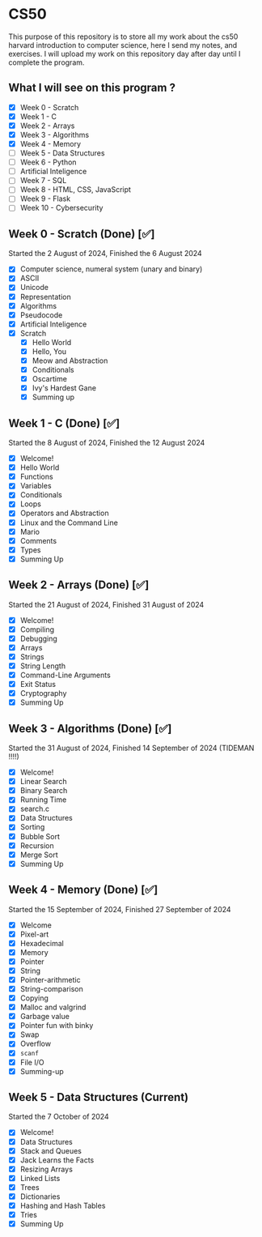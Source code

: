 # CS50

This purpose of this repository is to store all my work about the cs50 harvard introduction to computer science, here I send my notes, and exercises. I will upload my work on this repository day after day until I complete the program.

## What I will see on this program ?

* [X] Week 0 - Scratch
* [X] Week 1 - C
* [X] Week 2 - Arrays
* [x] Week 3 - Algorithms
* [x] Week 4 - Memory
* [ ] Week 5 - Data Structures
* [ ] Week 6 - Python
* [ ] Artificial Inteligence
* [ ] Week 7 - SQL
* [ ] Week 8 - HTML, CSS, JavaScript
* [ ] Week 9 - Flask
* [ ] Week 10 - Cybersecurity

## Week 0 - Scratch (Done) [✅]

Started the 2 August of 2024, Finished the 6 August 2024

* [x] Computer science, numeral system (unary and binary)
* [X] ASCII
* [X] Unicode
* [X] Representation
* [X] Algorithms
* [X] Pseudocode
* [X] Artificial Inteligence
* [X] Scratch
  * [X] Hello World
  * [X] Hello, You
  * [X] Meow and Abstraction
  * [X] Conditionals
  * [X] Oscartime
  * [X] Ivy's Hardest Gane
  * [X] Summing up

## Week 1 - C (Done) [✅]

Started the 8 August of 2024, Finished the 12 August 2024

* [X] Welcome!
* [X] Hello World
* [X] Functions
* [X] Variables
* [X] Conditionals
* [X] Loops
* [X] Operators and Abstraction
* [X] Linux and the Command Line
* [X] Mario
* [X] Comments
* [X] Types
* [X] Summing Up

## Week 2 - Arrays (Done) [✅]

Started the 21 August of 2024, Finished 31 August of 2024

* [X] Welcome!
* [X] Compiling
* [X] Debugging
* [X] Arrays
* [X] Strings
* [X] String Length
* [X] Command-Line Arguments
* [X] Exit Status
* [X] Cryptography
* [X] Summing Up

## Week 3 - Algorithms (Done) [✅]

Started the 31 August of 2024, Finished 14 September of 2024 (TIDEMAN !!!!)

* [X] Welcome!
* [X] Linear Search
* [X] Binary Search
* [X] Running Time
* [X] search.c
* [X] Data Structures
* [X] Sorting
* [X] Bubble Sort
* [X] Recursion
* [X] Merge Sort
* [X] Summing Up

## Week 4 - Memory (Done) [✅]

Started the 15 September of 2024, Finished 27 September of 2024

* [x] Welcome
* [x] Pixel-art
* [x] Hexadecimal
* [x] Memory
* [x] Pointer
* [x] String
* [x] Pointer-arithmetic
* [x] String-comparison
* [x] Copying
* [x] Malloc and valgrind
* [x] Garbage value
* [x] Pointer fun with binky
* [x] Swap
* [x] Overflow
* [X] `scanf`
* [X] File I/O
* [X] Summing-up

## Week 5 - Data Structures (Current)

Started the 7 October of 2024

* [X] Welcome!
* [x] Data Structures
* [x] Stack and Queues
* [x] Jack Learns the Facts
* [x] Resizing Arrays
* [x] Linked Lists
* [X] Trees
* [x] Dictionaries
* [x] Hashing and Hash Tables
* [x] Tries
* [x] Summing Up
